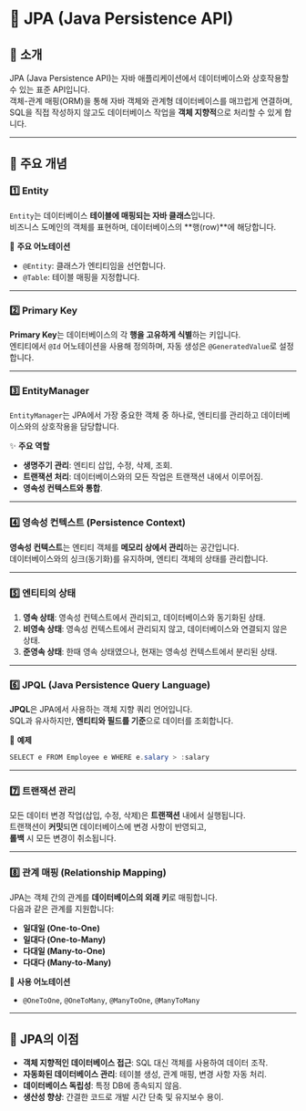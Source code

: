 
# 🌟 JPA (Java Persistence API)

## 📘 **소개**

JPA (Java Persistence API)는 자바 애플리케이션에서 데이터베이스와 상호작용할 수 있는 표준 API입니다.  
객체-관계 매핑(ORM)을 통해 자바 객체와 관계형 데이터베이스를 매끄럽게 연결하며,  
SQL을 직접 작성하지 않고도 데이터베이스 작업을 **객체 지향적**으로 처리할 수 있게 합니다.  

---

## 🚀 **주요 개념**

### 1️⃣ **Entity**
`Entity`는 데이터베이스 **테이블에 매핑되는 자바 클래스**입니다.  
비즈니스 도메인의 객체를 표현하며, 데이터베이스의 **행(row)**에 해당합니다.  

📝 **주요 어노테이션**
- `@Entity`: 클래스가 엔티티임을 선언합니다.
- `@Table`: 테이블 매핑을 지정합니다.

---

### 2️⃣ **Primary Key**
**Primary Key**는 데이터베이스의 각 **행을 고유하게 식별**하는 키입니다.  
엔티티에서 `@Id` 어노테이션을 사용해 정의하며, 자동 생성은 `@GeneratedValue`로 설정합니다.  

---

### 3️⃣ **EntityManager**
`EntityManager`는 JPA에서 가장 중요한 객체 중 하나로, 엔티티를 관리하고 데이터베이스와의 상호작용을 담당합니다.  

✨ **주요 역할**
- **생명주기 관리**: 엔티티 삽입, 수정, 삭제, 조회.
- **트랜잭션 처리**: 데이터베이스와의 모든 작업은 트랜잭션 내에서 이루어짐.
- **영속성 컨텍스트와 통합**.

---

### 4️⃣ **영속성 컨텍스트 (Persistence Context)**
**영속성 컨텍스트**는 엔티티 객체를 **메모리 상에서 관리**하는 공간입니다.  
데이터베이스와의 싱크(동기화)를 유지하며, 엔티티 객체의 상태를 관리합니다.  

---

### 5️⃣ **엔티티의 상태**

1. **영속 상태**: 영속성 컨텍스트에서 관리되고, 데이터베이스와 동기화된 상태.  
2. **비영속 상태**: 영속성 컨텍스트에서 관리되지 않고, 데이터베이스와 연결되지 않은 상태.  
3. **준영속 상태**: 한때 영속 상태였으나, 현재는 영속성 컨텍스트에서 분리된 상태.  

---

### 6️⃣ **JPQL (Java Persistence Query Language)**
**JPQL**은 JPA에서 사용하는 객체 지향 쿼리 언어입니다.  
SQL과 유사하지만, **엔티티와 필드를 기준**으로 데이터를 조회합니다.  

📝 **예제**
```java
SELECT e FROM Employee e WHERE e.salary > :salary
```

---

### 7️⃣ **트랜잭션 관리**
모든 데이터 변경 작업(삽입, 수정, 삭제)은 **트랜잭션** 내에서 실행됩니다.  
트랜잭션이 **커밋**되면 데이터베이스에 변경 사항이 반영되고,  
**롤백** 시 모든 변경이 취소됩니다.  

---

### 8️⃣ **관계 매핑 (Relationship Mapping)**
JPA는 객체 간의 관계를 **데이터베이스의 외래 키**로 매핑합니다.  
다음과 같은 관계를 지원합니다:  

- **일대일 (One-to-One)**  
- **일대다 (One-to-Many)**  
- **다대일 (Many-to-One)**  
- **다대다 (Many-to-Many)**  

📝 **사용 어노테이션**
- `@OneToOne`, `@OneToMany`, `@ManyToOne`, `@ManyToMany`  

---

## 🔗 **JPA의 이점**

- **객체 지향적인 데이터베이스 접근**: SQL 대신 객체를 사용하여 데이터 조작.  
- **자동화된 데이터베이스 관리**: 테이블 생성, 관계 매핑, 변경 사항 자동 처리.  
- **데이터베이스 독립성**: 특정 DB에 종속되지 않음.  
- **생산성 향상**: 간결한 코드로 개발 시간 단축 및 유지보수 용이.  
